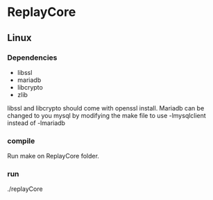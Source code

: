 # ReplayCore
## Linux 
### Dependencies
- libssl
- mariadb
- libcrypto 
- zlib

libssl and libcrypto should come with openssl install. 
Mariadb can be changed to you mysql by modifying the make file to use -lmysqlclient instead of -lmariadb
### compile
 Run make on ReplayCore folder.
 ### run
 ./replayCore